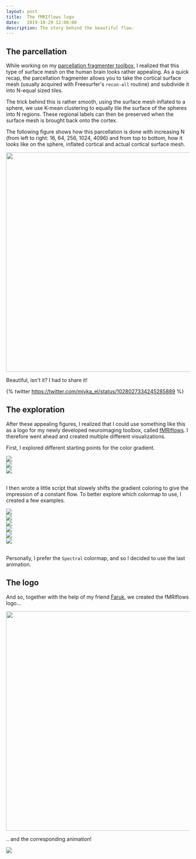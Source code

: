 ```yaml
---
layout: post
title:  The fMRIflows logo
date:   2019-10-29 12:00:00
description: The story behind the beautiful flow.
---
```


## The parcellation

While working on my [parcellation fragmenter toolbox](https://github.com/miykael/parcellation_fragmenter), I realized that this type of surface mesh on the human brain looks rather appealing. As a quick recap, the parcellation fragmenter allows you to take the cortical surface mesh (usually acquired with Freesurfer's `recon-all` routine) and subdivide it into N-equal sized tiles.

The trick behind this is rather smooth, using the surface mesh inflated to a sphere, we use K-mean clustering to equally tile the surface of the spheres into N regions. These regional labels can then be preserved when the surface mesh is brought back onto the cortex.

The following figure shows how this parcellation is done with increasing N (from left to right: 16, 64, 256, 1024, 4096) and from top to bottom, how it looks like on the sphere, inflated cortical and actual cortical surface mesh.

<img class="img-fluid rounded z-depth-1" src="{{ site.baseurl }}/assets/img/blog_fmriflows_logo_collage.png" data-zoomable width=600px>

Beautiful, isn't it? I had to share it!

{% twitter https://twitter.com/miyka_el/status/1028027334245285889 %}

## The exploration

After these appealing figures, I realized that I could use something like this as a logo for my newly developed neuroimaging toolbox, called <a href="https://github.com/miykael/fmriflows">fMRIflows</a>. I therefore went ahead and created multiple different visualizations.

First, I explored different starting points for the color gradient.

<div class="row mt-3">
    <div class="col-sm mt-3 mt-md-0">
        <img class="img-fluid rounded z-depth-1" src="{{ site.baseurl }}/assets/img/blog_fmriflows_logo_gradient1.png" data-zoomable>
    </div>
    <div class="col-sm mt-3 mt-md-0">
        <img class="img-fluid rounded z-depth-1" src="{{ site.baseurl }}/assets/img/blog_fmriflows_logo_gradient2.png" data-zoomable>
    </div>
    <div class="col-sm mt-3 mt-md-0">
        <img class="img-fluid rounded z-depth-1" src="{{ site.baseurl }}/assets/img/blog_fmriflows_logo_gradient3.png" data-zoomable>
    </div>
</div>

<br>

I then wrote a little script that slowely shifts the gradient coloring to give the impression of a constant flow. To better explore which colormap to use, I created a few examples.

<div class="row mt-3">
    <div class="col-sm mt-3 mt-md-0">
        <img class="img-fluid rounded z-depth-1" src="{{ site.baseurl }}/assets/img/blog_fmriflows_logo_color1.gif" data-zoomable>
    </div>
    <div class="col-sm mt-3 mt-md-0">
        <img class="img-fluid rounded z-depth-1" src="{{ site.baseurl }}/assets/img/blog_fmriflows_logo_color2.gif" data-zoomable>
    </div>
    <div class="col-sm mt-3 mt-md-0">
        <img class="img-fluid rounded z-depth-1" src="{{ site.baseurl }}/assets/img/blog_fmriflows_logo_color3.gif" data-zoomable>
    </div>
</div>
<div class="row mt-3">
    <div class="col-sm mt-3 mt-md-0">
        <img class="img-fluid rounded z-depth-1" src="{{ site.baseurl }}/assets/img/blog_fmriflows_logo_color4.gif" data-zoomable>
    </div>
    <div class="col-sm mt-3 mt-md-0">
        <img class="img-fluid rounded z-depth-1" src="{{ site.baseurl }}/assets/img/blog_fmriflows_logo_color5.gif" data-zoomable>
    </div>
    <div class="col-sm mt-3 mt-md-0">
        <img class="img-fluid rounded z-depth-1" src="{{ site.baseurl }}/assets/img/blog_fmriflows_logo_color6.gif" data-zoomable>
    </div>
</div>

<br>

Personally, I prefer the `Spectral` colormap, and so I decided to use the last animation.

## The logo

And so, together with the help of my friend [Faruk](https://github.com/ofgulban), we created the fMRIflows logo...

<img class="img-fluid rounded z-depth-1" src="{{ site.baseurl }}/assets/img/blog_fmriflows_logo.png" data-zoomable width=600px>

.. and the corresponding animation!

<img class="img-fluid rounded z-depth-1" src="{{ site.baseurl }}/assets/img/blog_fmriflows_logo.gif" data-zoomable>
